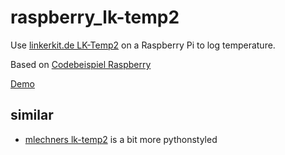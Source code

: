 # raspberry_lk-temp2
Use [linkerkit.de LK-Temp2](http://www.linkerkit.de/index.php?title=LK-Temp2) on a Raspberry Pi to log temperature.


Based on [Codebeispiel Raspberry](http://www.linkerkit.de/index.php?title=LK-Temp2#Codebeispiel_Raspberry)

[Demo](https://klml.github.io/raspberry_lk-temp2/#example/temperatur.csv)

## similar

* [mlechners lk-temp2](https://github.com/mlechner/lk-temp2/) is a bit more pythonstyled